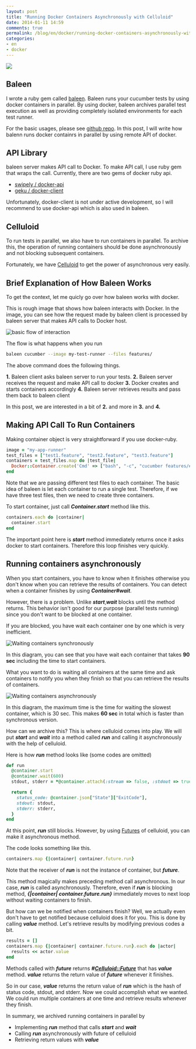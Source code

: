 ```yaml
---
layout: post
title: "Running Docker Containers Asynchronously with Celluloid"
date: 2014-01-11 14:59
comments: true
permalink: /blog/en/docker/running-docker-containers-asynchronously-with-celluloid/
categories:
- en
- docker
---
```

![](/images/parallel.jpg)

## Baleen
I wrote a ruby gem called [baleen](http://rubygems.org/gems/baleen).
Baleen runs your cucumber tests by using docker containers in parallel. By using docker, baleen archives parallel test execution as well as providing completely isolated environments for each test runner.

For the basic usages, please see [github repo](https://github.com/kimh/baleen). In this post, I will write how balenn runs docker containrs in parallel by using remote API of docker.

## API Library
baleen server makes API call to Docker. To make API call, I use ruby gem that wraps the call. Currently, there are two gems of docker ruby api.

* [swipely / docker-api](https://github.com/swipely/docker-api)
* [geku / docker-client](https://github.com/geku/docker-client)

Unfortunately, docker-client is not under active development, so I will recommend to use docker-api which is also used in baleen.

## Celluloid
To run tests in parallel, we also have to run containers in parallel. To archive this, the operation of running containers should be done asynchronously and not blocking subsequent containers.

Fortunately, we have [Celluloid](https://github.com/celluloid/celluloid) to get the power of asynchronous very easily.

## Brief Explanation of How Baleen Works
To get the context, let me quicly go over how baleen works with docker.

This is rough image that shows how baleen interacts with Docker. In the image, you can see how the request made by baleen client is processed by baleen server that makes API calls to Docker host.


![basic flow of interaction](/images/basic-flow.png)

The flow is what happens when you run

```bash
baleen cucumber --image my-test-runner --files features/
```

The above command does the following things.

**1.** Baleen client asks baleen server to run your tests.
**2.** Baleen server receives the request and make API call to docker
**3.** Docker creates and starts containers accordingly
**4.** Baleen server retrieves results and pass them back to baleen client

In this post, we are interested in a bit of **2.** and more in **3.** and **4.**

## Making API Call To Run Containers

Making container object is very straightforward if you use docker-ruby.

```ruby
image = "my-app-runner"
test_files = ["test1.feature", "test2.feature", "test3.feature"]
containers = test_files.map do |test_file|
  Docker::Container.create('Cmd' => ["bash", "-c", "cucumber features/#{test_file}"], 'Image' => image)
end
```

Note that we are passing different test files to each container. The basic idea of baleen is let each container to run a single test. Therefore, if we have three test files, then we need to create three containers.

To start container, just call ***Container.start*** method like this.

```ruby
containers.each do |container|
  container.start
end
```

The important point here is ***start*** method immediately returns once it asks docker to start containers. Therefore this loop finishes very quickly.

## Running containers asynchronously

When you start containers, you have to know when it finishes otherwise you don't know when you can retrieve the results of containers. You can detect when a container finishes by using ***Container#wait***.

However, there is a problem.
Unlike ***start***,***wait*** blocks until the method returns. This behavior isn't good for our purpose (parallel tests running) since you don't want to be blocked at one container.

If you are blocked, you have wait each container one by one which is very inefficient.

![Waiting containers synchronously](/images/synchronous_wait.png)

In this diagram, you can see that you have wait each container that takes **90 sec** including the time to start containers.

What you want to do is waiting all containers at the same time and ask containers to notify you when they finish so that you can retrieve the results of containers.

![Waiting containers asynchronously](/images/asynchronous_wait.png)

In this diagram, the maximum time is the time for waiting the slowest container, which is 30 sec. This makes **60 sec** in total which is faster than synchronous version.

How can we archive this? This is where celluloid comes into play. We will put ***start*** and ***wait*** into a method called ***run*** and calling it asynchronously with the help of celluloid.

Here is how ***run*** method looks like (some codes are omitted)

```ruby
def run
  @container.start
  @container.wait(600)
  stdout, stderr = *@container.attach(:stream => false, :stdout => true, :stderr => true, :logs => true)

  return {
    status_code: @container.json["State"]["ExitCode"],
    stdout: stdout,
    stderr: stderr,
  }
end
```

At this point, ***run*** still blocks. However, by using [Futures](https://github.com/celluloid/celluloid/wiki/futures) of celluloid, you can make it asynchronous method.

The code looks something like this.

```ruby
containers.map {|container| container.future.run}
```

Note that the receiver of ***run*** is not the instance of container, but ***future***.

This method magically makes preceding method call asynchronous. In our case, ***run*** is called asynchronously.
Therefore, even if ***run*** is blocking method, ***{|container| container.future.run}*** immediately moves to next loop without waiting containers to finish.

But how can we be notified when containers finish? Well, we actually even don't have to get notified because celluloid does it for you. This is done by calling ***value*** method.
Let's retrieve results by modifying previous codes a bit.

```ruby
results = []
containers.map {|container| container.future.run}.each do |actor|
  results << actor.value
end
```

Methods called with ***future*** returns ***#<Celluloid::Future>*** that has ***value*** method. ***value*** returns the return value of ***future*** whenever it finishes.

So in our case, ***value*** returns the return value of ***run*** which is the hash of status code, stdout, and stderr. Now we could accomplish what we wanted. We could run multiple containers at one time and retrieve results whenever they finish.

In summary, we archived running containers in parallel by

* Implementing ***run*** method that calls ***start*** and ***wait***
* Calling ***run*** asynchronously with future of celluloid
* Retrieving return values with ***value***

